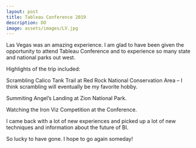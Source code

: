 ```yaml
---
layout: post
title: Tableau Conference 2019
description: DO
image: assets/images/LV.jpg
---
```



Las Vegas was an amazing experience. I am glad to have been given the opportunity to attend Tableau Conference and to experience so many state and national parks out west. 

Highlights of the trip included:

Scrambling Calico Tank Trail at Red Rock National Conservation Area – I think scrambling will eventually be my favorite hobby.

Summiting Angel’s Landing at Zion National Park.

Watching the Iron Viz Competition at the Conference.

I came back with a lot of new experiences and picked up a lot of new techniques and information about the future of BI.

So lucky to have gone. I hope to go again someday!

